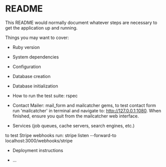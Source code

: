 # README

This README would normally document whatever steps are necessary to get the
application up and running.

Things you may want to cover:

* Ruby version

* System dependencies

* Configuration

* Database creation

* Database initialization

* How to run the test suite: rspec

* Contact Mailer: mail_form and mailcatcher gems, to test contact form run 'mailcatcher' in terminal and navigate to: http://127.0.0.1:1080. When finished, ensure you quit from the mailcatcher web interface.

* Services (job queues, cache servers, search engines, etc.)

to test Stripe webhooks run: stripe listen --forward-to localhost:3000/webhooks/stripe

* Deployment instructions

* ...
